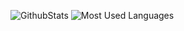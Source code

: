 ![GithubStats](https://github-readme-stats.vercel.app/api?username=Plankson&show_icons=true&theme=dark&count_private=true)
![Most Used Languages](https://github-readme-stats.vercel.app/api/top-langs/?username=Plankson&theme=dark&layout=compact)
